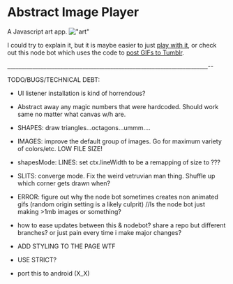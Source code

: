 # Abstract Image Player

A Javascript art app.
!["art"]("./example.gif")

I could try to explain it, but it is maybe easier to just [play with it](http://coleww.github.io/canvasHax/),
or check out this node bot which uses the code to [post GIFs to Tumblr](http://www.gif-ebooks.tumblr.com).

________________________________________________________________________--

TODO/BUGS/TECHNICAL DEBT:
* UI listener installation is kind of horrendous?

* Abstract away any magic numbers that were hardcoded. Should work same no matter what canvas w/h are.

* SHAPES: draw triangles...octagons...ummm....

* IMAGES: improve the default group of images. Go for maximum variety of colors/etc. LOW FILE SIZE!

* shapesMode: LINES: set ctx.lineWidth to be a remapping of size to ???

* SLITS: converge mode. Fix the weird vetruvian man thing. Shuffle up which corner gets drawn when?

* ERROR: figure out why the node bot sometimes creates non animated gifs (random origin setting is a likely culprit)
//Is the node bot just making >1mb images or something?

* how to ease updates between this & nodebot? share a repo but different branches? or just pain every time i make major changes?

* ADD STYLING TO THE PAGE WTF
* USE STRICT?
* port this to android (X_X)
